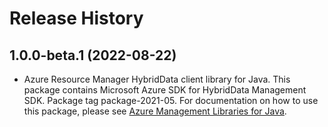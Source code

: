 # Release History

## 1.0.0-beta.1 (2022-08-22)

- Azure Resource Manager HybridData client library for Java. This package contains Microsoft Azure SDK for HybridData Management SDK.  Package tag package-2021-05. For documentation on how to use this package, please see [Azure Management Libraries for Java](https://aka.ms/azsdk/java/mgmt).
